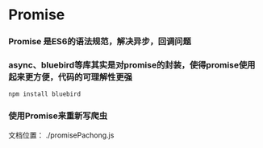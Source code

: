 # Promise

### Promise 是ES6的语法规范，解决异步，回调问题
### async、bluebird等库其实是对promise的封装，使得promise使用起来更方便，代码的可理解性更强
```angular2html
npm install bluebird
```

### 使用Promise来重新写爬虫
文档位置： ./promisePachong.js
